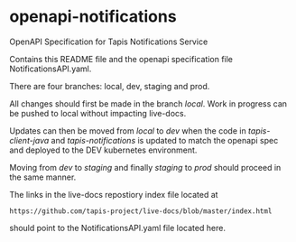 # openapi-notifications

OpenAPI Specification for Tapis Notifications Service

Contains this README file and the openapi specification file
NotificationsAPI.yaml.

There are four branches: local, dev, staging and prod.

All changes should first be made in the branch *local*. Work
in progress can be pushed to local without impacting live-docs.

Updates can then be moved from *local* to *dev* when the code
in *tapis-client-java* and *tapis-notifications* is updated to match
the openapi spec and deployed to the DEV kubernetes environment.

Moving from *dev* to *staging* and finally *staging* to *prod*
should proceed in the same manner.

The links in the live-docs repostiory index file located at
```
https://github.com/tapis-project/live-docs/blob/master/index.html
```
should point to the NotificationsAPI.yaml file located here.

